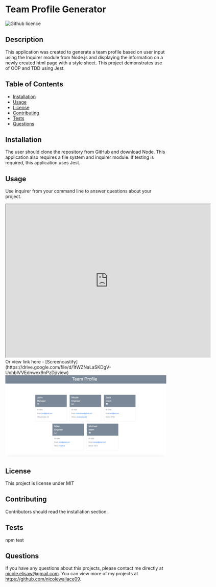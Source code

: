 # Team Profile Generator 
![Github licence](http://img.shields.io/badge/license-MIT-blue.svg)

## Description 
This application was created to generate a team profile based on user input using the Inquirer module from Node.js and displaying the information on a newly created html page with a style sheet. This project demonstrates use of OOP and TDD using Jest. 
 
## Table of Contents
* [Installation](#installation)
* [Usage](#usage)
* [License](#license)
* [Contributing](#contributing)
* [Tests](#tests)
* [Questions](#questions)

## Installation 
The user should clone the repository from GitHub and download Node. This application also requires a file system and inquirer module. If testing is required, this application uses Jest. 

## Usage 
Use inquirer from your command line to answer questions about your project.
<iframe src="https://drive.google.com/file/d/1tWZNaLaSKDgV-UohblVVEdnwex9nPzDj/preview" width="640" height="480"></iframe>
Or view link here - [Screencastify](https://drive.google.com/file/d/1tWZNaLaSKDgV-UohblVVEdnwex9nPzDj/view)
<img src="./assets/image/samplepage.png">

## License 
This project is license under MIT

## Contributing 
Contributors should read the installation section. 

## Tests
npm test

## Questions
If you have any questions about this projects, please contact me directly at nicole.elisaw@gmail.com. You can view more of my projects at https://github.com/nicolewallace09.